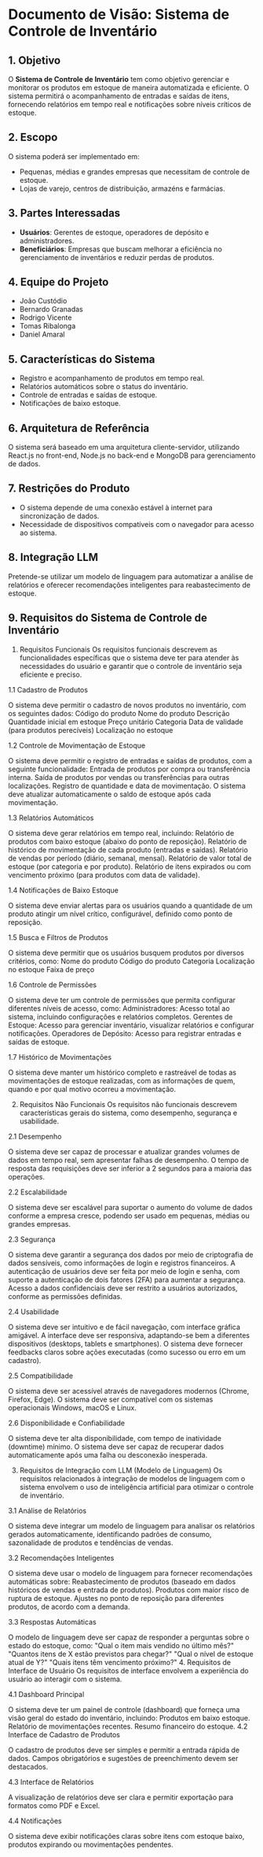 # Documento de Visão: Sistema de Controle de Inventário

## 1. Objetivo
O **Sistema de Controle de Inventário** tem como objetivo gerenciar e monitorar os produtos em estoque de maneira automatizada e eficiente. O sistema permitirá o acompanhamento de entradas e saídas de itens, fornecendo relatórios em tempo real e notificações sobre níveis críticos de estoque.

## 2. Escopo
O sistema poderá ser implementado em:
- Pequenas, médias e grandes empresas que necessitam de controle de estoque.
- Lojas de varejo, centros de distribuição, armazéns e farmácias.

## 3. Partes Interessadas
- **Usuários**: Gerentes de estoque, operadores de depósito e administradores.
- **Beneficiários**: Empresas que buscam melhorar a eficiência no gerenciamento de inventários e reduzir perdas de produtos.

## 4. Equipe do Projeto
- João Custódio 
- Bernardo Granadas 
- Rodrigo Vicente 
- Tomas Ribalonga 
- Daniel Amaral


## 5. Características do Sistema
- Registro e acompanhamento de produtos em tempo real.
- Relatórios automáticos sobre o status do inventário.
- Controle de entradas e saídas de estoque.
- Notificações de baixo estoque.

## 6. Arquitetura de Referência
O sistema será baseado em uma arquitetura cliente-servidor, utilizando React.js no front-end, Node.js no back-end e MongoDB para gerenciamento de dados.

## 7. Restrições do Produto
- O sistema depende de uma conexão estável à internet para sincronização de dados.
- Necessidade de dispositivos compatíveis com o navegador para acesso ao sistema.

## 8. Integração LLM
Pretende-se utilizar um modelo de linguagem para automatizar a análise de relatórios e oferecer recomendações inteligentes para reabastecimento de estoque.

## 9. Requisitos do Sistema de Controle de Inventário
1. Requisitos Funcionais
Os requisitos funcionais descrevem as funcionalidades específicas que o sistema deve ter para atender às necessidades do usuário e garantir que o controle de inventário seja eficiente e preciso.

1.1 Cadastro de Produtos

O sistema deve permitir o cadastro de novos produtos no inventário, com os seguintes dados:
Código do produto
Nome do produto
Descrição
Quantidade inicial em estoque
Preço unitário
Categoria
Data de validade (para produtos perecíveis)
Localização no estoque

1.2 Controle de Movimentação de Estoque

O sistema deve permitir o registro de entradas e saídas de produtos, com a seguinte funcionalidade:
Entrada de produtos por compra ou transferência interna.
Saída de produtos por vendas ou transferências para outras localizações.
Registro de quantidade e data de movimentação.
O sistema deve atualizar automaticamente o saldo de estoque após cada movimentação.

1.3 Relatórios Automáticos

O sistema deve gerar relatórios em tempo real, incluindo:
Relatório de produtos com baixo estoque (abaixo do ponto de reposição).
Relatório de histórico de movimentação de cada produto (entradas e saídas).
Relatório de vendas por período (diário, semanal, mensal).
Relatório de valor total de estoque (por categoria e por produto).
Relatório de itens expirados ou com vencimento próximo (para produtos com data de validade).

1.4 Notificações de Baixo Estoque

O sistema deve enviar alertas para os usuários quando a quantidade de um produto atingir um nível crítico, configurável, definido como ponto de reposição.

1.5 Busca e Filtros de Produtos

O sistema deve permitir que os usuários busquem produtos por diversos critérios, como:
Nome do produto
Código do produto
Categoria
Localização no estoque
Faixa de preço

1.6 Controle de Permissões

O sistema deve ter um controle de permissões que permita configurar diferentes níveis de acesso, como:
Administradores: Acesso total ao sistema, incluindo configurações e relatórios completos.
Gerentes de Estoque: Acesso para gerenciar inventário, visualizar relatórios e configurar notificações.
Operadores de Depósito: Acesso para registrar entradas e saídas de estoque.

1.7 Histórico de Movimentações

O sistema deve manter um histórico completo e rastreável de todas as movimentações de estoque realizadas, com as informações de quem, quando e por qual motivo ocorreu a movimentação.

2. Requisitos Não Funcionais
Os requisitos não funcionais descrevem características gerais do sistema, como desempenho, segurança e usabilidade.

2.1 Desempenho

O sistema deve ser capaz de processar e atualizar grandes volumes de dados em tempo real, sem apresentar falhas de desempenho.
O tempo de resposta das requisições deve ser inferior a 2 segundos para a maioria das operações.

2.2 Escalabilidade

O sistema deve ser escalável para suportar o aumento do volume de dados conforme a empresa cresce, podendo ser usado em pequenas, médias ou grandes empresas.

2.3 Segurança

O sistema deve garantir a segurança dos dados por meio de criptografia de dados sensíveis, como informações de login e registros financeiros.
A autenticação de usuários deve ser feita por meio de login e senha, com suporte a autenticação de dois fatores (2FA) para aumentar a segurança.
Acesso a dados confidenciais deve ser restrito a usuários autorizados, conforme as permissões definidas.

2.4 Usabilidade

O sistema deve ser intuitivo e de fácil navegação, com interface gráfica amigável.
A interface deve ser responsiva, adaptando-se bem a diferentes dispositivos (desktops, tablets e smartphones).
O sistema deve fornecer feedbacks claros sobre ações executadas (como sucesso ou erro em um cadastro).

2.5 Compatibilidade

O sistema deve ser acessível através de navegadores modernos (Chrome, Firefox, Edge).
O sistema deve ser compatível com os sistemas operacionais Windows, macOS e Linux.

2.6 Disponibilidade e Confiabilidade

O sistema deve ter alta disponibilidade, com tempo de inatividade (downtime) mínimo.
O sistema deve ser capaz de recuperar dados automaticamente após uma falha ou desconexão inesperada.

3. Requisitos de Integração com LLM (Modelo de Linguagem)
Os requisitos relacionados à integração de modelos de linguagem com o sistema envolvem o uso de inteligência artificial para otimizar o controle de inventário.

3.1 Análise de Relatórios

O sistema deve integrar um modelo de linguagem para analisar os relatórios gerados automaticamente, identificando padrões de consumo, sazonalidade de produtos e tendências de vendas.

3.2 Recomendações Inteligentes

O sistema deve usar o modelo de linguagem para fornecer recomendações automáticas sobre:
Reabastecimento de produtos (baseado em dados históricos de vendas e entrada de produtos).
Produtos com maior risco de ruptura de estoque.
Ajustes no ponto de reposição para diferentes produtos, de acordo com a demanda.

3.3 Respostas Automáticas

O modelo de linguagem deve ser capaz de responder a perguntas sobre o estado do estoque, como:
"Qual o item mais vendido no último mês?"
"Quantos itens de X estão previstos para chegar?"
"Qual o nível de estoque atual de Y?"
"Quais itens têm vencimento próximo?"
4. Requisitos de Interface de Usuário
Os requisitos de interface envolvem a experiência do usuário ao interagir com o sistema.

4.1 Dashboard Principal

O sistema deve ter um painel de controle (dashboard) que forneça uma visão geral do estado do inventário, incluindo:
Produtos em baixo estoque.
Relatório de movimentações recentes.
Resumo financeiro do estoque.
4.2 Interface de Cadastro de Produtos

O cadastro de produtos deve ser simples e permitir a entrada rápida de dados. Campos obrigatórios e sugestões de preenchimento devem ser destacados.

4.3 Interface de Relatórios

A visualização de relatórios deve ser clara e permitir exportação para formatos como PDF e Excel.

4.4 Notificações

O sistema deve exibir notificações claras sobre itens com estoque baixo, produtos expirando ou movimentações pendentes.
